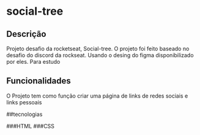 # social-tree

## Descrição

Projeto desafio da rocketseat, Social-tree.
O projeto foi feito baseado no desafio do discord da rockseat.
Usando o desing do figma disponibilizado por eles.
Para estudo

## Funcionalidades 
O Projeto tem como função criar uma página de links de redes sociais  e links pessoais

##tecnologias

###HTML
###CSS
